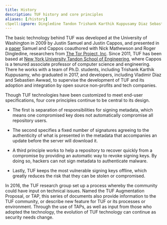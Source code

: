 ```yaml
---
title: History
description: TUF history and core principles
aliases: [/history]
cSpell:ignore: Dingledine Tandon Trishank Karthik Kuppusamy Diaz Sebastien Awwad
---
```


The basic technology behind TUF was developed at the University of Washington in
2009 by Justin Samuel and Justin Cappos, and presented in a [paper] Samuel and
Cappos coauthored with Nick Mathewson and Roger Dingledine, researchers from
[The Tor Project, Inc](https://www.torproject.org/). Since 2011, TUF has been
based at
[New York University Tandon School of Engineering](https://engineering.nyu.edu/),
where Cappos is a tenured associate professor of computer science and
engineering. There he works with a team of Ph.D. students, including Trishank
Karthik Kuppusamy, who graduated in 2017, and developers, including Vladimir
Diaz and Sebastien Awwad, to supervise the development of TUF and its adoption
and integration by open source non-profits and tech companies.

Though TUF technologies have been customized to meet end-user specifications,
four core principles continue to be central to its design.

- The first is separation of responsibilities for signing metadata, which means
  one compromised key does not automatically compromise all repository users.

- The second specifies a fixed number of signatures agreeing to the authenticity
  of what is presented in the metadata that accompanies an update before the
  server will download it.

- A third principle works to help a repository to recover quickly from a
  compromise by providing an automatic way to revoke signing keys. By doing so,
  hackers can not sign metadata to authenticate malware.

- Lastly, TUF keeps the most vulnerable signing keys offline, which greatly
  reduces the risk that they can be stolen or compromised.

In 2016, the TUF research group set up a process whereby the community could
have input on technical issues. Named the TUF Augmentation Proposal, or TAP,
this series of documents also provide information to the TUF community, or
describe new feature for TUF or its processes or environment. Through the use of
TAPs, as well as input from those who adopted the technology, the evolution of
TUF technology can continue as security needs change.

[paper]: /papers/survivable-key-compromise-ccs2010.pdf
